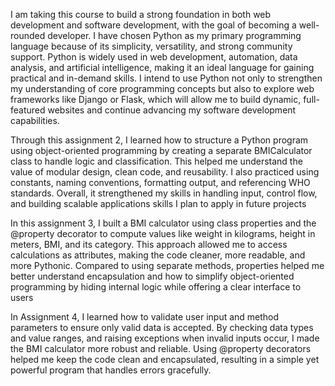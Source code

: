 I am taking this course to build a strong foundation in both web development and software development, with the goal of becoming a well-rounded developer. 
I have chosen Python as my primary programming language because of its simplicity, versatility, and strong community support. 
Python is widely used in web development, automation, data analysis, and artificial intelligence, making it an ideal language for gaining practical and in-demand skills. 
I intend to use Python not only to strengthen my understanding of core programming concepts but also to explore web frameworks like Django or Flask,
which will allow me to build dynamic, full-featured websites and continue advancing my software development capabilities.

Through this assignment 2, I learned how to structure a Python program using object-oriented programming by creating a separate BMICalculator class to handle logic and classification. This helped me understand the value of modular design, clean code, and reusability. I also practiced using constants, naming conventions, formatting output, and referencing WHO standards. Overall, it strengthened my skills in handling input, control flow, and building scalable applications skills I plan to apply in future projects

In this assignment 3, I built a BMI calculator using class properties and the @property decorator to compute values like weight in kilograms, height in meters, BMI, and its category. This approach allowed me to access calculations as attributes, making the code cleaner, more readable, and more Pythonic. Compared to using separate methods, properties helped me better understand encapsulation and how to simplify object-oriented programming by hiding internal logic while offering a clear interface to users

In Assignment 4, I learned how to validate user input and method parameters to ensure only valid data is accepted. By checking data types and value ranges, and raising exceptions when invalid inputs occur, I made the BMI calculator more robust and reliable. Using @property decorators helped me keep the code clean and encapsulated, resulting in a simple yet powerful program that handles errors gracefully.
